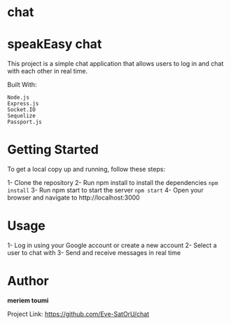 # chat
# speakEasy chat
This project is a simple chat application that allows users to log in and chat with each other in real time.

Built With:
```
Node.js
Express.js
Socket.IO
Sequelize
Passport.js
```
# Getting Started
To get a local copy up and running, follow these steps:

1- Clone the repository
2- Run npm install to install the dependencies
```npm install```
3- Run npm start to start the server
```npm start```
4- Open your browser and navigate to http://localhost:3000

# Usage
1- Log in using your Google account or create a new account
2- Select a user to chat with
3- Send and receive messages in real time

# Author
**meriem toumi**

Project Link: https://github.com/Eve-SatOrU/chat



